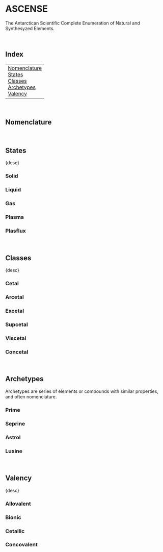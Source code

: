 # ASCENSE

The Antarctican Scientific Complete Enumeration of Natural and Synthesyzed Elements.


<br>


## Index

<table>
  <td>
    <a href="#nomenclature"> Nomenclature </a> <br>
    <a href="#states"> States </a> <br>
    <a href="#classes"> Classes </a> <br>
    <a href="#archetypes"> Archetypes </a> <br>
    <a href="#valency"> Valency </a>
  </td>
</table>


<br>


## Nomenclature


<br>


## States

{desc}

### Solid

### Liquid

### Gas

### Plasma

### Plasflux


<br>


## Classes

{desc}

### Cetal

### Arcetal

### Excetal

### Supcetal

### Viscetal

### Concetal


<br>


## Archetypes

Archetypes are series of elements or compounds with similar properties, and often nomenclature.

### Prime

### Seprine

### Astrol

### Luxine


<br>


## Valency

{desc}

### Allovalent

### Bionic

### Cetallic

### Concovalent
